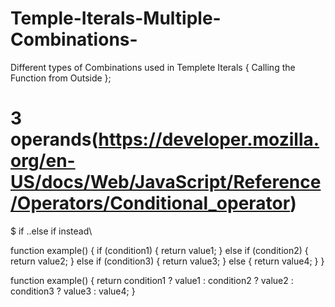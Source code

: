 # Temple-Iterals-Multiple-Combinations-
Different types of Combinations  used in Templete Iterals { Calling the Function from Outside };

# 3 operands(https://developer.mozilla.org/en-US/docs/Web/JavaScript/Reference/Operators/Conditional_operator)

 $ if ..else if instead\

 function example() {
  if (condition1) {
    return value1;
  } else if (condition2) {
    return value2;
  } else if (condition3) {
    return value3;
  } else {
    return value4;
  }
}


function example() {
  return condition1 ? value1
    : condition2 ? value2
    : condition3 ? value3
    : value4;
}

